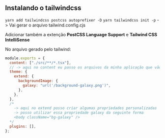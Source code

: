 ## Instalando o tailwindcss

`yarn add tailwindcss postcss autoprefixer -D`
`yarn tailwindcss init -p` -> Vai gerar o arquivo tailwind.config.cjs

Adicionar também a extenção **PostCSS Language Support** e **Tailwind CSS IntelliSense**

No arquivo gerado pelo tailwind:

```cjs
module.exports = {
  content: ["./src/**/*.tsx"],
  // -> aqui no content eu passo os arquivos da minha aplicação que vão utilizar o tailwind
  theme: {
    extend: {
      backgroundImage: {
        galaxy: "url('/background-galaxy.png')",
      },
    },
  },
  /*
    -> aqui no extend posso criar algumas propriedades personalizadas
    -> posso utilizar essa propriedade galaxy da seguinte forma
    <body className="bg-galaxy" />
  */
  plugins: [],
};
```
